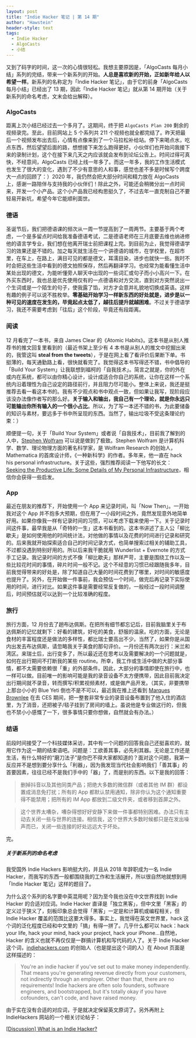 ```yaml
---
layout: post
title: "Indie Hacker 笔记 | 第 14 期"
author: "Hawstein"
header-style: text
tags:
  - Indie Hacker
  - AlgoCasts
  - 小结
---
```


又到了码字的时间，这一次的心情很轻松。我想主要原因是，「AlgoCasts 每月小结」系列的完结，带来一个新系列的开始。**人总是喜欢新的开始，正如新年给人以希望一样**。新系列的名称定为「Indie Hacker 笔记」，由于它的前身「AlgoCasts 每月小结」已经出了 13 期，因此「Indie Hacker 笔记」就从第 14 期开始（关于新系列的命名考虑，文末会给出解释）。

### AlgoCasts

距离上次小结已经过去一个多月了。这期间，终于把 `AlgoCasts Plan 200` 剩余的视频录完。至此，目前网站上 5 个系列共 211 个视频也就全都完结了。昨天把最后一个视频发布出去后，心情有点像来到了一个马拉松补给站。停下来喝点水，吃点东西，然后望望后面的路，想想接下来怎么跑得更好。小伙伴们也开始问我接下来的录制计划，这个在接下来几天之内应该就会发布到论坛公告上。时间过得可真快，不经意间，AlgoCasts 已经上线一年多了。而这一年多，我的工作生活模式也发生了很大的变化，遇到了不少有意思的人和事，感觉也差不多是时候写个跨度大一点的回顾了：）2020 年，我仍然会把大部分时间和精力放在 AlgoCasts 上，感谢一路陪伴与支持我的小伙伴们！除此之外，可能还会稍微分出一点时间来，开发一个小产品。这个小产品我已经构思挺久了，不过去年一直克制自己不要轻易开新坑，希望今年它能顺利面世。

### 德语

圣诞节后，我们把德语课的频次从一周一节提高到了一周两节。主要基于两个考虑，一个是多留点时间给我准备德语考试，二是德语老师在三月底要去维也纳进修他的语言学专业，我们想在他离开瑞士前把课程上完。到目前为止，我觉得德语学习的效果还是不错的。加之每天就生活在一个讲德语的城市，在学校里，在超市里，在车上，在路上，满目可见的都是德文，耳濡目染，进步也就快一些。我时不时会把这些生活中看到的德文拍照保存，然后再翻译学习。也经常为能看懂生活中某处出现的德文，为能听懂旁人聊天中出现的一些词汇或句子而小小高兴一下。在外买东西时，我也总是优先使用仅有的一点德语和对方交流，直到对方突然说出一个生词或是一个陌生的句子，使我露了馅，对方才会意并礼貌地切换成英语。这样有趣的例子可以说不胜枚举。**零基础开始学习一样新东西的好处就是，进步是以一种可见的速度在发生的，毕竟起点太低了，越往后提升就越困难**。不过关于德语学习，我还不需要考虑到「往后」这个阶段，毕竟还有段距离。

### 阅读

12 月看完了一本书，来自 James Clear 的《Atomic Habits》。这本书是从别人推荐书的推文回复里看到的（最近书架上至少有 4 本书是从别人的推文中挖掘出来的，我管这叫 **steal from the tweets**），于是在网上看了看评价后果断下单。书挺薄的，每天通勤路上看，很快就看完了。我觉得这本书写得还不错，书中倡导的「Build Your System」让我联想到福柯的「自我技术」。简言之就是，你的外在或内在系统，都可以由你精心设计，设计成适合你自己的系统，让你在这样一个系统内沿着理性为自己设定的路径前行，并且阻力尽可能小。整体上来说，我还是挺推荐去看一看这本书的。我有不少观点和书中观点一致，但如果让我写，现阶段应该没办法像作者写的那么好。**关于输入和输出，我自己有一个理论，就是你永远只可能输出你所有输入的一个很小占比**。所以，为了写一本还不错的书，为此要储备的知识与素材，要远多于书中所呈现的东西。当然了，输出垃圾不受这条理论约束：）

顺便提一句，关于「Build Your System」或者说「自我技术」，目前我了解到的人中，[Stephen Wolfram](https://en.wikipedia.org/wiki/Stephen_Wolfram) 可以说是做到了极致。Stephen Wolfram 是计算机科学、数学、理论物理方面的著名科学家，是 Wolfram Research 的创始人，Mathematica 的首席设计师，《一种新科学》的作者。多年来，他一直在 hack his personal infrastructure。关于这些，强烈推荐阅读一下他写的长文：[Seeking the Productive Life: Some Details of My Personal Infrastructure](https://writings.stephenwolfram.com/2019/02/seeking-the-productive-life-some-details-of-my-personal-infrastructure/)，相信你会获得一些启发。

### App

最近在朋友的推荐下，开始使用一个 App 来记录时间，叫「Now Then」。一开始我对这个 App 并不抱多大预期，但在用了一小段时间之外，竟然发现意外地简单好用。如果你像我一样有记录时间的习惯，可以考虑下载来使用一下。关于记录时间这件事，最早我是从「奇特的一生」这本书看到的。这本书讲述了主人公「柳比歇夫」是如何使用他的时间统计法，对他做的事情以及花费的时间进行记录和研究的。后来我就开始探索适合自己的时间记录方式，也简单搜索过相关的辅助工具，不过都没遇到特别好用的。所以后来我干脆就用 Wunderlist + Evernote 的方式手工记录。我记录时间的方式不像「柳比歇夫」那样严苛，主要是围绕工作以及一些比较花时间的事情，碎片时间一般不记。这个不经意的习惯已经跟随我多年，目前我觉得带来的好处是，除了知道自己大量的时间花费到了哪里，对时间的敏感度也提升了。另外，在开始做一件事前，我会预估一个时间，做完后再记录下实际使用的时间，进行对比。如果这件事是需要经常反复做的，一般经过一段时间调整后，时间预估就可以达到一个比较准确的程度。

### 旅行

旅行方面，12 月份去了趟布达佩斯。在把所有细节都忘记后，目前我脑里关于布达佩斯的记忆就剩下：好看的建筑，好吃的美食，舒服的温泉。吃的方面，无论是食材的丰富程度还是做法的多样性，都比瑞士要高出不少。当然了，如果你是从国内出发去布达佩斯，请忽略我关于美食的那句评价。一月份还有两次出行：米兰和湾区。来瑞士后，出行变多了，所以最近还在思考以及需要解决的一个问题就是，如何在出行期间不打断我的某些 routine。所幸，我工作或生活中做的大部分事情，都不太需要依赖很「重」的外部条件。因此，大部分的事情即使在旅行中，也一样可以做。目前唯一的影响可能是我的录音设备不太方便携带，因此目前我决定出行期间就不录音，转而撰写/积累视频素材，或是做产品开发。（其实，非要携带上那台小小的 Blue Yeti 倒也不是不可以，最近我在推上还看到 [Marques Brownlee](https://twitter.com/AndyManganelli/status/1214794698579013632) 在去 CES 期间，把一整套非常专业的录音设备布置到了他入住的酒店里，为了消音，还把被子/毯子挂到了房间的墙上。虽说他是专业做这行的，但我也不禁小小感慨了一下，很多事情只要你想做，自然就会有办法。）

### 结语

前段时间接受了一个科技媒体采访，其中有一个问题的回答我自己还挺喜欢的，就用它作为这一期的结束语吧。问题是：工欲善其事，必先利其器。无论是工作还是生活，有什么特好的“磨刀法子”是你巴不得大家都知道的？面对这个问题，我第一反应并不是想到要分享什么「利器」，因为我发现当代社会影响我们「善其事」的首要因素，往往已经不是我们手中的「器」了，而是别的东西。以下是我的回答：

> 删掉抖音以及其他同类产品；把绝大多数的微信群（或者其他 IM 群）都设置成消息免打扰；所有的 App 都默认禁用通知，除非你认为这个通知重要得不能禁用；把所有的 IM App 都放到二级文件夹，或者移到首屏之外。

> 这个世界太嘈杂，嘈杂得想好好安静下来做一件事都特别困难。办法只有主动去关闭一些与世界的连接。相信我，这个世界大多数时候都只是在发出噪声而已，关闭一些连接的好处远远大于坏处。

完。


##### 关于新系列的命名考虑

我受国外 Indie Hackers 影响挺大的，并且从 2018 年辞职成为一名 Indie Hacker，而我写的东西一般都围绕我的工作和生活展开，所以很自然地就想到用「Indie Hacker 笔记」这样的题目了。

为什么这个系列的名字要中英混用呢？因为至今我也没在中文世界找到 Indie Hacker 的合适对应词。Indie Hacker 直译是「独立黑客」，但中文里「黑客」的定义过于狭义了，刻板印象总会觉得「黑客」一定是和计算机或编程相关，但 Indie Hacker 覆盖的范围比这要大得多。事实上，我觉得在英文世界里，hack 这个词的泛化程度已经和中文里的「搞」有得一拼了。几乎什么都可以 hack：hack your life, hack your mind, hack your project, hack your iPhone...自然地，Hacker 的含义也就不再仅仅是一群搞计算机和写代码的人了。关于 Indie Hacker 这个词，[indiehackers.com](https://www.indiehackers.com/about) 的创始人（也是提出这个词的人）在 About 页面是这样描述的：

> You're an indie hacker if you've set out to make money independently. That means you're generating revenue directly from your customers, not indirectly through an employer. Other than that, there are no requirements! Indie hackers are often solo founders, software engineers, and bootstrapped, but it's totally okay if you have cofounders, can't code, and have raised money.

由于实在没有合适的对应词，于是就决定保留英文原词了。另外再附上 IndieHackers 网站的一个相关讨论帖子：

[[Discussion] What is an Indie Hacker?](https://www.indiehackers.com/forum/discussion-what-is-an-indie-hacker-4f078287fa)

